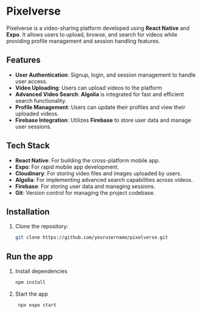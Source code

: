 # Pixelverse

Pixelverse is a video-sharing platform developed using **React Native** and **Expo**. It allows users to upload, browse, and search for videos while providing profile management and session handling features.

## Features

- **User Authentication**: Signup, login, and session management to handle user access.
- **Video Uploading**: Users can upload videos to the platform
- **Advanced Video Search**: **Algolia** is integrated for fast and efficient search functionality.
- **Profile Management**: Users can update their profiles and view their uploaded videos.
- **Firebase Integration**: Utilizes **Firebase** to store user data and manage user sessions.

## Tech Stack

- **React Native**: For building the cross-platform mobile app.
- **Expo**: For rapid mobile app development.
- **Cloudinary**: For storing video files and images uploaded by users.
- **Algolia**: For implementing advanced search capabilities across videos.
- **Firebase**: For storing user data and managing sessions.
- **Git**: Version control for managing the project codebase.

## Installation

1. Clone the repository:
   ```bash
   git clone https://github.com/yourusername/pixelverse.git
   ```

## Run the app

1. Install dependencies

   ```bash
   npm install
   ```

2. Start the app

   ```bash
    npx expo start
   ```
